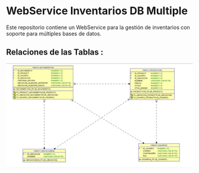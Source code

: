 # WebService Inventarios DB Multiple
Este repositorio contiene un WebService para la gestión de inventarios con soporte para múltiples bases de datos.
## Relaciones de las Tablas :

![Texto alternativo de la imagen](Anexos/relaciontables.jpg)
